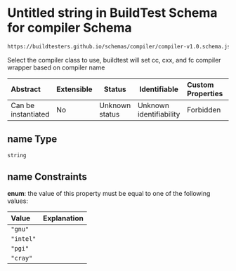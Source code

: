 # Untitled string in BuildTest Schema for compiler Schema

```txt
https://buildtesters.github.io/schemas/compiler/compiler-v1.0.schema.json#/properties/build/properties/name
```

Select the compiler class to use, buildtest will set cc, cxx, and fc compiler wrapper based on compiler name


| Abstract            | Extensible | Status         | Identifiable            | Custom Properties | Additional Properties | Access Restrictions | Defined In                                                                                |
| :------------------ | ---------- | -------------- | ----------------------- | :---------------- | --------------------- | ------------------- | ----------------------------------------------------------------------------------------- |
| Can be instantiated | No         | Unknown status | Unknown identifiability | Forbidden         | Allowed               | none                | [compiler-v1.0.schema.json\*](../../out/compiler-v1.0.schema.json "open original schema") |

## name Type

`string`

## name Constraints

**enum**: the value of this property must be equal to one of the following values:

| Value     | Explanation |
| :-------- | ----------- |
| `"gnu"`   |             |
| `"intel"` |             |
| `"pgi"`   |             |
| `"cray"`  |             |

